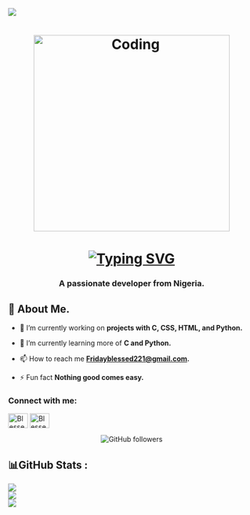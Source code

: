 <img src="https://readme-typing-svg.herokuapp.com/?lines=Welcome+to+my+GitHub+page!&center=true&size=20">
</p>
<p align="center">
</p>
<h1

<p  align='center'>
	<img alt="Coding" width='400'src='https://cdn.dribbble.com/users/1059583/screenshots/4171367/media/34e69eb61a7bd8dea1c957a8b82605a7.gif'></img>
	<br>
</p>
 

<p align="center">
</p>


<h1 align="center"> <a href="https://git.io/typing-svg"><img src="https://readme-typing-svg.demolab.com?font=Fira+Code&size=30&pause=1000&color=ed412c&multiline=true&width=600&lines=Hi,+👋🏽+I'm+Friday+Blessed." alt="Typing SVG" /></a></h1>
<h3 align="center">A passionate  developer from Nigeria.</h3>


## 🙋 About Me.

- 🔭 I’m currently working on **projects with C, CSS, HTML, and Python.**

- 🌱 I’m currently learning more of **C and Python.**

- 📫 How to reach me **Fridayblessed221@gmail.com.**

- ⚡ Fun fact **Nothing good comes easy.**
<h3 align="left">Connect with me:</h3>
<p align="left">

<a href="https://twitter.com/Chigozirim__1" target="blank"><img align="center" src="https://raw.githubusercontent.com/rahuldkjain/github-profile-readme-generator/master/src/images/icons/Social/twitter.svg" alt="Blessedfriday007" height="30" width="40" /></a>
<a href="https://linkedin.com/in/friday-blessed-chigozirim-34a026262" target="blank"><img align="center" src="https://raw.githubusercontent.com/rahuldkjain/github-profile-readme-generator/master/src/images/icons/Social/linked-in-alt.svg" alt="Blessedfriday007" height="30" width="40" /></a>
</p>
<div align="center">
    <a href"https://github.com/Fridayblessed007?tab=followers">
        <img alt="GitHub followers" 
             src="https://img.shields.io/github/followers/Fridayblessed007?colorA=1e1e28&colorB=c9cbff&logo=Github&style=for-the-badge" />
    </a>
</div>


## 📊GitHub Stats :
![](https://github-readme-stats.vercel.app/api?username=Fridayblessed007&theme=highcontrast&hide_border=false&include_all_commits=true&count_private=false)<br/>
![](https://github-readme-streak-stats.herokuapp.com/?user=Fridayblessed007&theme=highcontrast&hide_border=false)<br/>
![](https://github-readme-stats.vercel.app/api/top-langs/?username=Fridayblessed007&theme=highcontrast&hide_border=false&include_all_commits=true&count_private=false&layout=compact)

